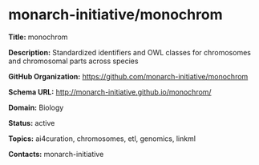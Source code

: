 # monarch-initiative/monochrom

**Title:** monochrom

**Description:** Standardized identifiers and OWL classes for chromosomes and chromosomal parts across species

**GitHub Organization:** https://github.com/monarch-initiative/monochrom

**Schema URL:** http://monarch-initiative.github.io/monochrom/



**Domain:** Biology

**Status:** active

**Topics:** ai4curation, chromosomes, etl, genomics, linkml

**Contacts:** monarch-initiative